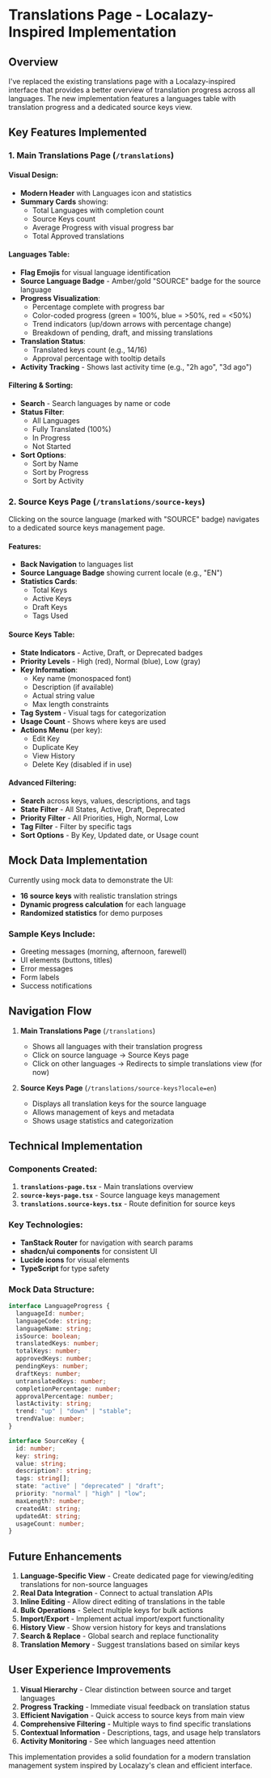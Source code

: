 # Translations Page - Localazy-Inspired Implementation

## Overview

I've replaced the existing translations page with a Localazy-inspired interface that provides a better overview of translation progress across all languages. The new implementation features a languages table with translation progress and a dedicated source keys view.

## Key Features Implemented

### 1. **Main Translations Page** (`/translations`)

#### Visual Design:

- **Modern Header** with Languages icon and statistics
- **Summary Cards** showing:
  - Total Languages with completion count
  - Source Keys count
  - Average Progress with visual progress bar
  - Total Approved translations

#### Languages Table:

- **Flag Emojis** for visual language identification
- **Source Language Badge** - Amber/gold "SOURCE" badge for the source language
- **Progress Visualization**:
  - Percentage complete with progress bar
  - Color-coded progress (green = 100%, blue = >50%, red = <50%)
  - Trend indicators (up/down arrows with percentage change)
  - Breakdown of pending, draft, and missing translations
- **Translation Status**:
  - Translated keys count (e.g., 14/16)
  - Approval percentage with tooltip details
- **Activity Tracking** - Shows last activity time (e.g., "2h ago", "3d ago")

#### Filtering & Sorting:

- **Search** - Search languages by name or code
- **Status Filter**:
  - All Languages
  - Fully Translated (100%)
  - In Progress
  - Not Started
- **Sort Options**:
  - Sort by Name
  - Sort by Progress
  - Sort by Activity

### 2. **Source Keys Page** (`/translations/source-keys`)

Clicking on the source language (marked with "SOURCE" badge) navigates to a dedicated source keys management page.

#### Features:

- **Back Navigation** to languages list
- **Source Language Badge** showing current locale (e.g., "EN")
- **Statistics Cards**:
  - Total Keys
  - Active Keys
  - Draft Keys
  - Tags Used

#### Source Keys Table:

- **State Indicators** - Active, Draft, or Deprecated badges
- **Priority Levels** - High (red), Normal (blue), Low (gray)
- **Key Information**:
  - Key name (monospaced font)
  - Description (if available)
  - Actual string value
  - Max length constraints
- **Tag System** - Visual tags for categorization
- **Usage Count** - Shows where keys are used
- **Actions Menu** (per key):
  - Edit Key
  - Duplicate Key
  - View History
  - Delete Key (disabled if in use)

#### Advanced Filtering:

- **Search** across keys, values, descriptions, and tags
- **State Filter** - All States, Active, Draft, Deprecated
- **Priority Filter** - All Priorities, High, Normal, Low
- **Tag Filter** - Filter by specific tags
- **Sort Options** - By Key, Updated date, or Usage count

## Mock Data Implementation

Currently using mock data to demonstrate the UI:

- **16 source keys** with realistic translation strings
- **Dynamic progress calculation** for each language
- **Randomized statistics** for demo purposes

### Sample Keys Include:

- Greeting messages (morning, afternoon, farewell)
- UI elements (buttons, titles)
- Error messages
- Form labels
- Success notifications

## Navigation Flow

1. **Main Translations Page** (`/translations`)
   - Shows all languages with their translation progress
   - Click on source language → Source Keys page
   - Click on other languages → Redirects to simple translations view (for now)

2. **Source Keys Page** (`/translations/source-keys?locale=en`)
   - Displays all translation keys for the source language
   - Allows management of keys and metadata
   - Shows usage statistics and categorization

## Technical Implementation

### Components Created:

1. **`translations-page.tsx`** - Main translations overview
2. **`source-keys-page.tsx`** - Source language keys management
3. **`translations.source-keys.tsx`** - Route definition for source keys

### Key Technologies:

- **TanStack Router** for navigation with search params
- **shadcn/ui components** for consistent UI
- **Lucide icons** for visual elements
- **TypeScript** for type safety

### Mock Data Structure:

```typescript
interface LanguageProgress {
  languageId: number;
  languageCode: string;
  languageName: string;
  isSource: boolean;
  translatedKeys: number;
  totalKeys: number;
  approvedKeys: number;
  pendingKeys: number;
  draftKeys: number;
  untranslatedKeys: number;
  completionPercentage: number;
  approvalPercentage: number;
  lastActivity: string;
  trend: "up" | "down" | "stable";
  trendValue: number;
}

interface SourceKey {
  id: number;
  key: string;
  value: string;
  description?: string;
  tags: string[];
  state: "active" | "deprecated" | "draft";
  priority: "normal" | "high" | "low";
  maxLength?: number;
  createdAt: string;
  updatedAt: string;
  usageCount: number;
}
```

## Future Enhancements

1. **Language-Specific View** - Create dedicated page for viewing/editing translations for non-source languages
2. **Real Data Integration** - Connect to actual translation APIs
3. **Inline Editing** - Allow direct editing of translations in the table
4. **Bulk Operations** - Select multiple keys for bulk actions
5. **Import/Export** - Implement actual import/export functionality
6. **History View** - Show version history for keys and translations
7. **Search & Replace** - Global search and replace functionality
8. **Translation Memory** - Suggest translations based on similar keys

## User Experience Improvements

1. **Visual Hierarchy** - Clear distinction between source and target languages
2. **Progress Tracking** - Immediate visual feedback on translation status
3. **Efficient Navigation** - Quick access to source keys from main view
4. **Comprehensive Filtering** - Multiple ways to find specific translations
5. **Contextual Information** - Descriptions, tags, and usage help translators
6. **Activity Monitoring** - See which languages need attention

This implementation provides a solid foundation for a modern translation management system inspired by Localazy's clean and efficient interface.
